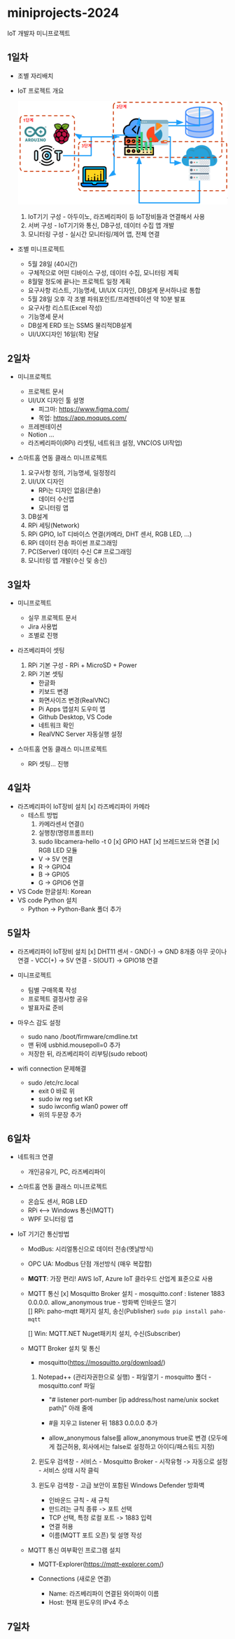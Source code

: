 # miniprojects-2024
IoT 개발자 미니프로젝트

## 1일차
- 조별 자리배치
- IoT 프로젝트 개요

    ![IoT 프로젝트](https://raw.githubusercontent.com/RiverGang/miniprojects-2024/main/images/mp001.png)

    1. IoT기기 구성 - 아두이노, 라즈베리파이 등 IoT장비들과 연결해서 사용
    2. 서버 구성 - IoT기기와 통신, DB구성, 데이터 수집 앱 개발
    3. 모니터링 구성 - 실시간 모니터링/제어 앱, 전체 연결
    
- 조별 미니프로젝트
    - 5월 28일 (40시간)
    - 구체적으로 어떤 디바이스 구성, 데이터 수집, 모니터링 계획
    - 8월말 정도에 끝나는 프로젝트 일정 계획
    - 요구사항 리스트, 기능명세, UI/UX 디자인, DB설계 문서하나로 통합
    - 5월 28일 오후 각 조별 파워포인트/프레젠테이션 약 10분 발표
    - 요구사항 리스트(Excel 작성)
    - 기능명세 문서
    - DB설계 ERD 또는 SSMS 물리적DB설계
    - UI/UX디자인 16일(목) 전달
    
## 2일차
- 미니프로젝트
    - 프로젝트 문서
    - UI/UX 디자인 툴 설명
        - 피그마: https://www.figma.com/
        - 목업: https://app.moqups.com/
    - 프레젠테이션
    - Notion ...
    - 라즈베리파이(RPi) 리셋팅, 네트워크 설정, VNC(OS UI작업)
    
- 스마트홈 연동 클래스 미니프로젝트
    1. 요구사항 정의, 기능명세, 일정정리
    2. UI/UX 디자인
        - RPi는 디자인 없음(콘솔)
        - 데이터 수신앱
        - 모니터링 앱
    3. DB설계
    4. RPi 세팅(Network)
    5. RPi GPIO, IoT 디바이스 연결(카메라, DHT 센서, RGB LED, ...)
    6. RPi 데이터 전송 파이썬 프로그래밍
    7. PC(Server) 데이터 수신 C# 프로그래밍
    8. 모니터링 앱 개발(수신 및 송신)

## 3일차
- 미니프로젝트
    - 실무 프로젝트 문서
    - Jira 사용법
    - 조별로 진행

- 라즈베리파이 셋팅
    1. RPi 기본 구성 - RPi + MicroSD + Power
    2. RPi 기본 셋팅
        - 한글화
        - 키보드 변경
        - 화면사이즈 변경(RealVNC)
        - Pi Apps 앱설치 도우미 앱
        - Github Desktop, VS Code
        - 네트워크 확인
        - RealVNC Server 자동실행 설정


- 스마트홈 연동 클래스 미니프로젝트
    - RPi 셋팅... 진행

## 4일차
- 라즈베리파이 IoT장비 설치
    [x] 라즈베리파이 카메라
    - 테스트 방법
        1. 카메라센서 연결()
        2. 실행창(명령프롬프터)
        3. sudo libcamera-hello -t 0
    [x] GPIO HAT
    [x] 브레드보드와 연결
    [x] RGB LED 모듈
        - V -> 5V 연결 
        - R -> GPIO4
        - B -> GPI05
        - G -> GPIO6 연결
- VS Code 한글설치: Korean
- VS code Python 설치
    - Python -> Python-Bank 폴더 추가

## 5일차
- 라즈베리파이 IoT장비 설치
    [x] DHT11 센서
        - GND(-) -> GND 8개중 아무 곳이나 연결
        - VCC(+) -> 5V 연결
        - S(OUT) -> GPIO18 연결
        
- 미니프로젝트
    - 팀별 구매목록 작성
    - 프로젝트 결정사항 공유
    - 발표자료 준비
    
- 마우스 감도 설정
    - sudo nano /boot/firmware/cmdline.txt
    - 맨 뒤에 usbhid.mousepoll=0 추가
    - 저장한 뒤, 라즈베리파이 리부팅(sudo reboot)

- wifi connection 문제해결
    - sudo /etc/rc.local
        - exit 0 바로 위
        - sudo iw reg set KR
        - sudo iwconfig wlan0 power off
        - 위의 두문장 추가

## 6일차
- 네트워크 연결
    - 개인공유기, PC, 라즈베리파이

- 스마트홈 연동 클래스 미니프로젝트
    - 온습도 센서, RGB LED
    - RPi <--> Windows 통신(MQTT)
    - WPF 모니터링 앱

- IoT 기기간 통신방법
    - ModBus: 시리얼통신으로 데이터 전송(옛날방식)
    - OPC UA: Modbus 단점 개선방식 (매우 복잡함)
    - **MQTT**: 가장 편리! AWS IoT, Azure IoT 클라우드 산업계 표준으로 사용

    - MQTT 통신
        [x] Mosquitto Broker 설치
            - mosquitto.conf : listener 1883 0.0.0.0. allow_anonymous true
            - 방화벽 인바운드 열기        
        [] RPi: paho-mqtt 패키지 설치, 송신(Publisher)
            ```
            sudo pip install paho-mqtt
            ```
            
        [] Win: MQTT.NET Nuget패키치 설치, 수신(Subscriber)

    - MQTT Broker 설치 및 통신
        - mosquitto(https://mosquitto.org/download/)
        
        1. Notepad++ (관리자권한으로 실행) - 파일열기 - mosquitto 폴더 - mosquitto.conf 파일
            - "# listener port-number [ip address/host name/unix socket path]" 아래 줄에
            - #을 지우고 listener 뒤 1883 0.0.0.0 추가

            - allow_anonymous false를 allow_anonymous true로 변경 (모두에게 접근허용, 회사에서는 false로 설정하고 아이디/패스워드 지정)

        2. 윈도우 검색창 - 서비스 - Mosquitto Broker - 시작유형 -> 자동으로 설정 - 서비스 상태 시작 클릭

        3. 윈도우 검색창 - 고급 보안이 포함된 Windows Defender 방화벽
            - 인바운드 규칙 - 새 규칙
            - 만드려는 규칙 종류 -> 포트 선택
            - TCP 선택, 특정 로컬 포트 -> 1883 입력
            - 연결 허용
            - 이름(MQTT 포트 오픈) 및 설명 작성

    - MQTT 통신 여부확인 프로그램 설치
        - MQTT-Explorer(https://mqtt-explorer.com/)
        
        - Connections (새로운 연결)
            - Name: 라즈베리파이 연결된 와이파이 이름
            - Host: 현재 윈도우의 IPv4 주소

## 7일차